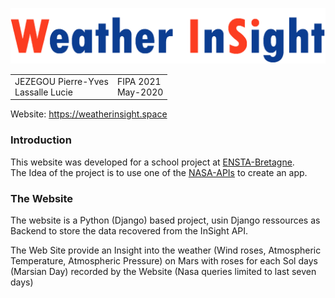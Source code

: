 ![](pages/static/pages/img/weather_insight_logo_nasa.png)

<table>
    <tr>
        <td>JEZEGOU Pierre-Yves <br> Lassalle Lucie</td>
        <td>FIPA 2021 <br> May-2020</td>
</table>


Website: https://weatherinsight.space

### Introduction

This website was developed for a school project at [ENSTA-Bretagne](https://www.ensta-bretagne.fr/). <br>
The Idea of the project is to use one of the [NASA-APIs](https://api.nasa.gov/) to create an app.<br>

### The Website

The website is a Python (Django) based project, usin Django ressources as Backend to store the data recovered from the InSight API.

The Web Site provide an Insight into the weather (Wind roses, Atmospheric Temperature, Atmospheric Pressure) on Mars with roses for each Sol days (Marsian Day) recorded by the Website (Nasa queries limited to last seven days)

